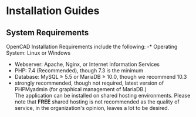     
# Installation Guides

## System Requirements

OpenCAD Installation Requirements include the following: -* Operating System: Linux or Windows

 - Webserver: Apache, Nginx, or Internet Information Services
 - PHP: 7.4 (Recommended), though 7.3 is the minimum
 - Database: MySQL ≥ 5.5 or MariaDB ≥ 10.0, though we recommend 10.3
 - strongly recommended, though not required, latest version of PHPMyadmin (for graphical management of MariaDB.)       
The application can be installed on shared hosting environments. Please note that **FREE** shared hosting is not recommended as the quality of service, in the organization's opinion, leaves a lot to be desired.  